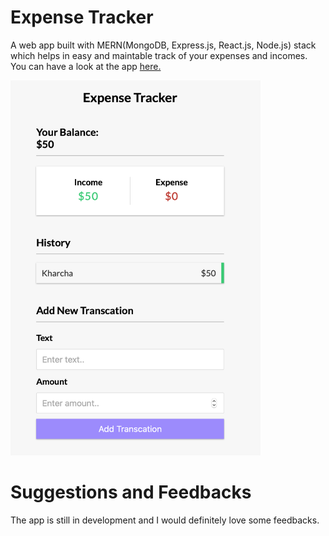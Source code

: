 # Expense Tracker

A web app built with MERN(MongoDB, Express.js, React.js, Node.js) stack which helps in easy and maintable track of your expenses and incomes. You can have a look at the app <a href="https://intense-fjord-30851.herokuapp.com"> here. </a>

<img src="https://github.com/sangeetds/expense-tracker/blob/master/images/expense-home.png" alt="expense tracker home page" width="400" height="600"/>


# Suggestions and Feedbacks
The app is still in development and I would definitely love some feedbacks. 

